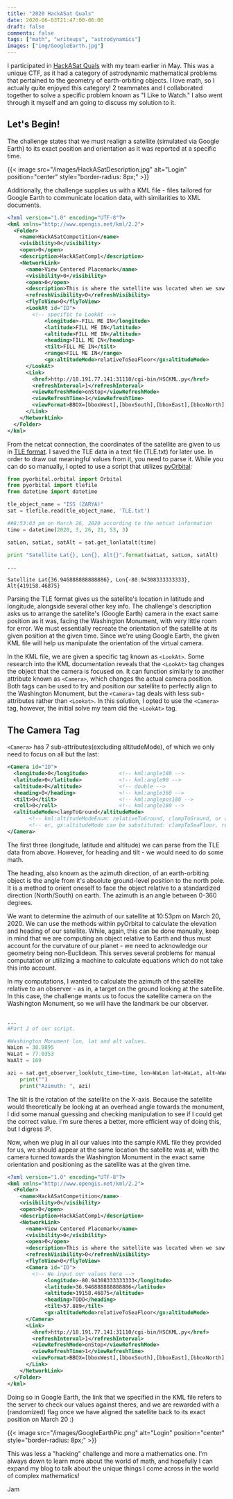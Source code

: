```yaml
---
title: "2020 HackASat Quals"
date: 2020-06-03T21:47:00-06:00
draft: false
comments: false
tags: ["math", "writeups", "astrodynamics"]
images: ["img/GoogleEarth.jpg"]
---
```



I participated in [HackASat Quals](https://www.hackasat.com/) with my team earlier in May. This was a unique CTF, as it had a category of astrodynamic mathematical problems that pertained to the geometry of earth-orbiting objects. I love math, so I actually quite enjoyed this category! 2 teammates and I collaborated together to solve a specific problem known as "I Like to Watch." I also went through it myself and am going to discuss my solution to it. 

## Let's Begin! 
The challenge states that we must realign a satellite (simulated via Google Earth) to its exact position and orientation as it was reported at a specific time.

{{< image src="/images/HackASatDescription.jpg" alt="Login" position="center" style="border-radius: 8px;" >}}


Additionally, the challenge supplies us with a KML file - files tailored for Google Earth to communicate location data, with similarities to XML documents.

```xml
<?xml version="1.0" encoding="UTF-8"?>
<kml xmlns="http://www.opengis.net/kml/2.2">
  <Folder>
    <name>HackASatCompetition</name>
    <visibility>0</visibility>
    <open>0</open>
    <description>HackASatComp1</description>
    <NetworkLink>
      <name>View Centered Placemark</name>
      <visibility>0</visibility>
      <open>0</open>
      <description>This is where the satellite was located when we saw it.</description>
      <refreshVisibility>0</refreshVisibility>
      <flyToView>0</flyToView>
      <LookAt id="ID">
        <!-- specific to LookAt -->
			<longitude>-FILL ME IN</longitude>
			<latitude>FILL ME IN</latitude>
			<altitude>FILL ME IN</altitude>
			<heading>FILL ME IN</heading>
			<tilt>FILL ME IN</tilt>
			<range>FILL ME IN</range>
			<gx:altitudeMode>relativeToSeaFloor</gx:altitudeMode>
      </LookAt>
      <Link>
        <href>http://18.191.77.141:31110/cgi-bin/HSCKML.py</href>
        <refreshInterval>1</refreshInterval>
        <viewRefreshMode>onStop</viewRefreshMode>
        <viewRefreshTime>1</viewRefreshTime>
        <viewFormat>BBOX=[bboxWest],[bboxSouth],[bboxEast],[bboxNorth];CAMERA=[lookatLon],[lookatLat],[lookatRange],[lookatTilt],[lookatHeading];VIEW=[horizFov],[vertFov],[horizPixels],[vertPixels],[terrainEnabled]</viewFormat>
      </Link>
    </NetworkLink>
  </Folder>
</kml>

```

From the netcat connection, the coordinates of the satellite are given to us in [TLE format](https://en.wikipedia.org/wiki/Two-line_element_set). I saved the TLE data in a text file (TLE.txt) for later use. In order to draw out meaningful values from it, you need to parse it. While you can do so manually, I opted to use a script that utilizes [pyOrbital](https://pyorbital.readthedocs.io/en/latest/#):

```python
from pyorbital.orbital import Orbital
from pyorbital import tlefile
from datetime import datetime

tle_object_name = "ISS (ZARYA)"
sat = tlefile.read(tle_object_name, 'TLE.txt')

##8:53:03 pm on March 26, 2020 according to the netcat information
time = datetime(2020, 3, 26, 21, 53, 3)

satLon, satLat, satAlt = sat.get_lonlatalt(time)

print "Satellite Lat{}, Lon{}, Alt{}".format(satLat, satLon, satAlt)

...

```

```
Satellite Lat{36.946888888888886}, Lon{-80.94308333333333}, Alt{419158.46875}
```

Parsing the TLE format gives us the satellite's location in latitude and longitude, alongside several other key info. The challenge's description asks us to arrange the satellite's (Google Earth) camera in the exact same position as it was, facing the Washington Monument, with very little room for error. We must essentially recreate the orientation of the satellite at its given position at the given time. Since we're using Google Earth, the given KML file will help us manipulate the orientation of the virtual camera. 

In the KML file, we are given a specific tag known as ``<LookAt>``. Some research into the KML documentation reveals that the ``<LookAt>`` tag changes the object that the camera is focused on. It can function similarly to another attribute known as ``<Camera>``, which changes the actual camera position. Both tags can be used to try and position our satellite to perfectly align to the Washington Monument, but the ``<Camera>`` tag deals with less sub-attributes rather than ``<Lookat>``. In this solution, I opted to use the ``<Camera>`` tag, however, the initial solve my team did the ``<LookAt>`` tag. 

## The Camera Tag

``<Camera>`` has 7 sub-attributes(excluding altitudeMode), of which we only need to focus on all but the last:

```xml
<Camera id="ID">    
  <longitude>0</longitude>          <!-- kml:angle180 -->     
  <latitude>0</latitude>            <!-- kml:angle90 -->    
  <altitude>0</altitude>            <!-- double -->    
  <heading>0</heading>              <!-- kml:angle360 -->    
  <tilt>0</tilt>                    <!-- kml:anglepos180 -->    
  <roll>0</roll>                    <!-- kml:angle180 -->    
  <altitudeMode>clampToGround</altitudeMode>
       <!-- kml:altitudeModeEnum: relativeToGround, clampToGround, or absolute -->  
       <!-- or, gx:altitudeMode can be substituted: clampToSeaFloor, relativeToSeaFloor -->
</Camera> 
```

The first three (longitude, latitude and altitude) we can parse from the TLE data from above. However, for heading and tilt - we would need to do some math. 

The heading, also known as the azimuth direction, of an earth-orbiting object is the angle from it's absolute ground-level position to the north pole. It is a method to orient oneself to face the object relative to a standardized direction (North/South) on earth. The azimuth is an angle between 0-360 degrees. 

We want to determine the azimuth of our satellite at 10:53pm on March 20, 2020. We can use the methods within pyOrbital to calculate the elevation and heading of our satellite. While, again, this can be done manually, keep in mind that we are computing an object relative to Earth and thus must account for the curvature of our planet - we need to acknowledge our geometry being non-Euclidean. This serves several problems for manual computation or utilizing a machine to calculate equations which do not take this into account. 

In my computations, I wanted to calculate the azimuth of the satellite relative to an observer - as in, a target on the ground looking at the satellite. In this case, the challenge wants us to focus the satellite camera on the Washington Monument, so we will have the landmark be our observer.

```python

...
#Part 2 of our script.

#Washington Monument lon, lat and alt values.
WaLon = 38.8895
WaLat = 77.0353
WaAlt = 169

azi = sat.get_observer_look(utc_time=time, lon=WaLon lat=WaLat, alt=WaAlt)
	print("")
	print("Azimuth:	", azi)
```

The tilt is the rotation of the satellite on the X-axis. Because the satellite would theoretically be looking at an overhead angle towards the monument, I did some manual guessing and checking manipulation to see if I could get the correct value. I'm sure theres a better, more efficient way of doing this, but I digress :P.

Now, when we plug in all our values into the sample KML file they provided for us, we should appear at the same location the satellite was at, with the camera turned towards the Washington Monument in the exact same orientation and positioning as the satellite was at the given time. 

```xml
<?xml version="1.0" encoding="UTF-8"?>
<kml xmlns="http://www.opengis.net/kml/2.2">
  <Folder>
    <name>HackASatCompetition</name>
    <visibility>0</visibility>
    <open>0</open>
    <description>HackASatComp1</description>
    <NetworkLink>
      <name>View Centered Placemark</name>
      <visibility>0</visibility>
      <open>0</open>
      <description>This is where the satellite was located when we saw it.</description>
      <refreshVisibility>0</refreshVisibility>
      <flyToView>0</flyToView>
      <Camera id="ID">
        <!-- We input our values here -->
			<longitude>-80.94308333333333</longitude>
			<latitude>36.946888888888886</latitude>
			<altitude>19158.46875</altitude>
			<heading>TODO</heading>
			<tilt>57.889</tilt>
			<gx:altitudeMode>relativeToSeaFloor</gx:altitudeMode>
      </Camera>
      <Link>
        <href>http://18.191.77.141:31110/cgi-bin/HSCKML.py</href>
        <refreshInterval>1</refreshInterval>
        <viewRefreshMode>onStop</viewRefreshMode>
        <viewRefreshTime>1</viewRefreshTime>
        <viewFormat>BBOX=[bboxWest],[bboxSouth],[bboxEast],[bboxNorth];CAMERA=[lookatLon],[lookatLat],[lookatRange],[lookatTilt],[lookatHeading];VIEW=[horizFov],[vertFov],[horizPixels],[vertPixels],[terrainEnabled]</viewFormat>
      </Link>
    </NetworkLink>
  </Folder>
</kml>

```

Doing so in Google Earth, the link that we specified in the KML file refers to the server to check our values against theres, and we are rewarded with a (randomized) flag once we have aligned the satellite back to its exact position on March 20 :) 

{{< image src="/images/GoogleEarthPic.png" alt="Login" position="center" style="border-radius: 8px;" >}}

This was less a "hacking" challenge and more a mathematics one. I'm always down to learn more about the world of math, and hopefully I can expand my blog to talk about the unique things I come across in the world of complex mathematics!

Jam
